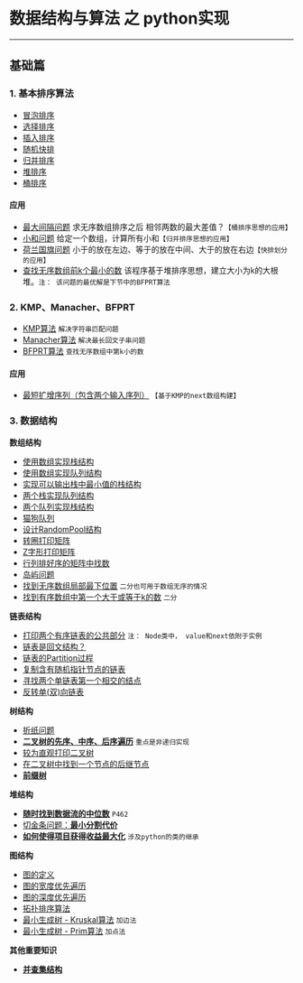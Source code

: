 # 数据结构与算法 之 python实现
---
## 基础篇
### 1. 基本排序算法
* [冒泡排序](https://github.com/lianyingteng/algorithm_practice/blob/master/Code1_BubbleSort.py "Code1_BubbleSort.py")
* [选择排序](https://github.com/lianyingteng/algorithm_practice/blob/master/Code1_SelectionSort.py "Code1_SelectionSort.py")
* [插入排序](https://github.com/lianyingteng/algorithm_practice/blob/master/Code1_InsertionSort.py "Code1_InsertionSort.py")
* [随机快排](https://github.com/lianyingteng/algorithm_practice/blob/master/Code1_QuickSort.py "Code1_QuickSort.py")
* [归并排序](https://github.com/lianyingteng/algorithm_practice/blob/master/Code1_MergeSort.py "Code1_MergeSort.py")
* [堆排序](https://github.com/lianyingteng/algorithm_practice/blob/master/Code1_HeapSort.py "Code1_HeapSort.py")
* [桶排序](https://github.com/lianyingteng/algorithm_practice/blob/master/Code1_BucketSort.py "Code1_BucketSort.py")

#### 应用
* [最大间隔问题](https://github.com/lianyingteng/algorithm_practice/blob/master/Code11_MaxGap.py)  求无序数组排序之后 相邻两数的最大差值？`【桶排序思想的应用】 `
* [小和问题](https://github.com/lianyingteng/algorithm_practice/blob/master/Code11_MinSum.py)  给定一个数组，计算所有小和`【归并排序思想的应用】` 
* [荷兰国旗问题](https://github.com/lianyingteng/algorithm_practice/blob/master/Code11_NetherlandsFlag.py)  小于的放在左边、等于的放在中间、大于的放在右边`【快排划分的应用】`
* [查找无序数组前k个最小的数](https://github.com/lianyingteng/algorithm_practice/blob/master/Code11_heapSort.py)  该程序基于堆排序思想，建立大小为k的大根堆。`注： 该问题的最优解是下节中的BFPRT算法` 

### 2. KMP、Manacher、BFPRT
* [KMP算法](https://github.com/lianyingteng/algorithm_practice/blob/master/Code2_KMP.py) `解决字符串匹配问题`
* [Manacher算法](https://github.com/lianyingteng/algorithm_practice/blob/master/Code2_Manacher.py) `解决最长回文子串问题`
* [BFPRT算法](https://github.com/lianyingteng/algorithm_practice/blob/master/Code2_BFPRT.py) `查找无序数组中第k小的数`
#### 应用
* [最短扩增序列（包含两个输入序列）](https://github.com/lianyingteng/algorithm_practice/blob/master/Code21_KMP_ShortestHaveTwice.py)  `【基于KMP的next数组构建】`

### 3. 数据结构

**数组结构** <br>

* [使用数组实现栈结构](https://github.com/lianyingteng/algorithm_practice/blob/master/Code3_Array_To_Stack.py)
* [使用数组实现队列结构](https://github.com/lianyingteng/algorithm_practice/blob/master/Code3_Array_To_Queue.py)
* [实现可以输出栈中最小值的栈结构](https://github.com/lianyingteng/algorithm_practice/blob/master/Code3_GetMinStack.py)
* [两个栈实现队列结构](https://github.com/lianyingteng/algorithm_practice/blob/master/Code3_Stack_To_Queue.py)
* [两个队列实现栈结构](https://github.com/lianyingteng/algorithm_practice/blob/master/Code3_Queue_To_Stack.py)
* [猫狗队列](https://github.com/lianyingteng/algorithm_practice/blob/master/Code3_CatDogQueue.py) 
* [设计RandomPool结构](https://github.com/lianyingteng/algorithm_practice/blob/master/Code3_RandomPool.py) 
* [转圈打印矩阵](https://github.com/lianyingteng/algorithm_practice/blob/master/Code3_spiralOrderPrintMatrix.py) 
* [Z字形打印矩阵](https://github.com/lianyingteng/algorithm_practice/blob/master/Code3_spiralOrderPrintMatrix.py)
* [行列排好序的矩阵中找数](https://github.com/lianyingteng/algorithm_practice/blob/master/Code3_FindNumInSortedMatrix.py)
* [岛屿问题](https://github.com/lianyingteng/algorithm_practice/blob/master/Code4_IsLands.py)
* [找到无序数组局部最下位置](https://github.com/lianyingteng/algorithm_practice/blob/master/Code4_findLessValueIndex.py)  `二分也可用于数组无序的情况`
* [找到有序数组中第一个大于或等于k的数](https://github.com/lianyingteng/algorithm_practice/blob/master/Code4_BinarySearch.py) `二分`



**链表结构**<br> 

* [打印两个有序链表的公共部分](https://github.com/lianyingteng/algorithm_practice/blob/master/Code3_PrintCommonPart.py)  `注： Node类中， value和next依附于实例`
* [链表是回文结构？](https://github.com/lianyingteng/algorithm_practice/blob/master/Code3_LinkedListIsPalindrome.py)
* [链表的Partition过程](https://github.com/lianyingteng/algorithm_practice/blob/master/Code3_SmallerEqualBigger.py) 
* [复制含有随机指针节点的链表](https://github.com/lianyingteng/algorithm_practice/blob/master/Code3_CopyListWithRandom.py)
* [寻找两个单链表第一个相交的结点](https://github.com/lianyingteng/algorithm_practice/blob/master/Code3_FindFirstIntersectNode.py)
* [反转单(双)向链表](https://github.com/lianyingteng/algorithm_practice/blob/master/Code3_ReverseList.py)



**树结构** <br>

* [折纸问题](https://github.com/lianyingteng/algorithm_practice/blob/master/Code4_PaperFolding.py)
* [**二叉树的先序、中序、后序遍历**](https://github.com/lianyingteng/algorithm_practice/blob/master/Code4_PreInPosRecur.py) `重点是非递归实现`
* [较为直观打印二叉树](https://github.com/lianyingteng/algorithm_practice/blob/master/Code4_PrintTree.py)
* [在二叉树中找到一个节点的后继节点](https://github.com/lianyingteng/algorithm_practice/blob/master/Code4_GetNextNode.py)
* [**前缀树**](https://github.com/lianyingteng/algorithm_practice/blob/master/Code5_TrieTree.py)



**堆结构** <br>

* [**随时找到数据流的中位数**](https://github.com/lianyingteng/algorithm_practice/blob/master/Code4_MedianHolder.py) `P462`
* [切金条问题：**最小分割代价**](https://github.com/lianyingteng/algorithm_practice/blob/master/Code4_LessMoney.py)
* [**如何使得项目获得收益最大化**](https://github.com/lianyingteng/algorithm_practice/blob/master/Code4_IPO.py) `涉及python的类的继承`



**图结构** <br>

* [图的定义](https://github.com/lianyingteng/algorithm_practice/blob/master/Code5_DefineGraph.py)
* [图的宽度优先遍历](https://github.com/lianyingteng/algorithm_practice/blob/master/Code5_BFS.py)
* [图的深度优先遍历](https://github.com/lianyingteng/algorithm_practice/blob/master/Code5_DFS.py)
* [拓扑排序算法](https://github.com/lianyingteng/algorithm_practice/blob/master/Code5_TopologySort.py)
* [最小生成树 - Kruskal算法](https://github.com/lianyingteng/algorithm_practice/blob/master/Code5_Kruskal.py) `加边法`
* [最小生成树 - Prim算法](https://github.com/lianyingteng/algorithm_practice/blob/master/Code5_Prim.py) `加点法`




**其他重要知识** <br>

* [**并查集结构**](https://github.com/lianyingteng/algorithm_practice/blob/master/Code4_UnionFindSet.py)

